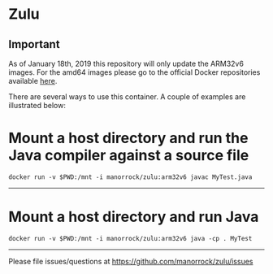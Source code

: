 # Zulu

## Important

As of January 18th, 2019 this repository will only update the ARM32v6 images.
For the amd64 images please go to the official Docker repositories available
[here](https://hub.docker.com/u/azul).

There are several ways to use this container. A couple of examples are illustrated below:

# Mount a host directory and run the Java compiler against a source file

    docker run -v $PWD:/mnt -i manorrock/zulu:arm32v6 javac MyTest.java
----

# Mount a host directory and run Java

    docker run -v $PWD:/mnt -i manorrock/zulu:arm32v6 java -cp . MyTest

---
Please file issues/questions at https://github.com/manorrock/zulu/issues
